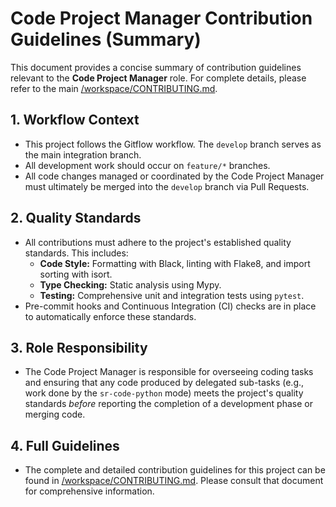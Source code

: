 # Code Project Manager Contribution Guidelines (Summary)

This document provides a concise summary of contribution guidelines relevant to the **Code Project Manager** role. For complete details, please refer to the main [/workspace/CONTRIBUTING.md](/workspace/CONTRIBUTING.md).

## 1. Workflow Context

*   This project follows the Gitflow workflow. The `develop` branch serves as the main integration branch.
*   All development work should occur on `feature/*` branches.
*   All code changes managed or coordinated by the Code Project Manager must ultimately be merged into the `develop` branch via Pull Requests.

## 2. Quality Standards

*   All contributions must adhere to the project's established quality standards. This includes:
    *   **Code Style:** Formatting with Black, linting with Flake8, and import sorting with isort.
    *   **Type Checking:** Static analysis using Mypy.
    *   **Testing:** Comprehensive unit and integration tests using `pytest`.
*   Pre-commit hooks and Continuous Integration (CI) checks are in place to automatically enforce these standards.

## 3. Role Responsibility

*   The Code Project Manager is responsible for overseeing coding tasks and ensuring that any code produced by delegated sub-tasks (e.g., work done by the `sr-code-python` mode) meets the project's quality standards *before* reporting the completion of a development phase or merging code.

## 4. Full Guidelines

*   The complete and detailed contribution guidelines for this project can be found in [/workspace/CONTRIBUTING.md](/workspace/CONTRIBUTING.md). Please consult that document for comprehensive information.